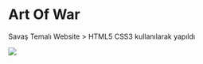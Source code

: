 <h1> Art Of War  </h1>
<p>Savaş Temalı Website > HTML5 CSS3 kullanılarak yapıldı  </p>

<img src="https://user-images.githubusercontent.com/109925130/209688699-c6231bae-8183-4dca-b680-af3607dcd4da.gif">

